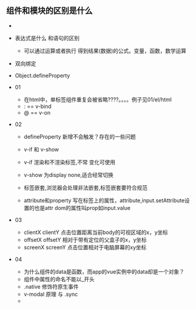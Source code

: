 ## 组件和模块的区别是什么
- 
- 表达式是什么 和语句的区别
  - 可以通过运算或者执行 得到结果(数据)的公式。变量，函数，数学运算
- 双向绑定
- Object.defineProperty



- 01
  - 在html中，单标签组件重复会被省略????。。。。例子见01/el/html
  - : == v-bind  
  - @ == v-on

- 02 
  - defineProperty 新增不会触发？存在的一些问题
  - v-if 和 v-show
  - v-if  渲染和不渲染标签,不常 变化可使用
  - v-show 为display none,适合经常切换
  - 标签嵌套,浏览器会处理非法嵌套,标签嵌套要符合规范

  - attribute和property
  写在标签上的属性，attribute,input.setAttribute设置的也是attr
  dom的属性叫prop如input.value
- 03
  - clientX clientY 点击位置距离当前body的可视区域的x，y坐标
  - offsetX offsetY 相对于带有定位的父盒子的x，y坐标
  - screenX screenY 点击位置相对于电脑屏幕的xy坐标
- 04 
  - 为什么组件的data是函数，而app的vue实例中的data却是一个对象？
  - 组件中属性的命名不能以_开头
  - .native 修饰符原生事件
  - v-modal 原理  与  .sync 
  - 